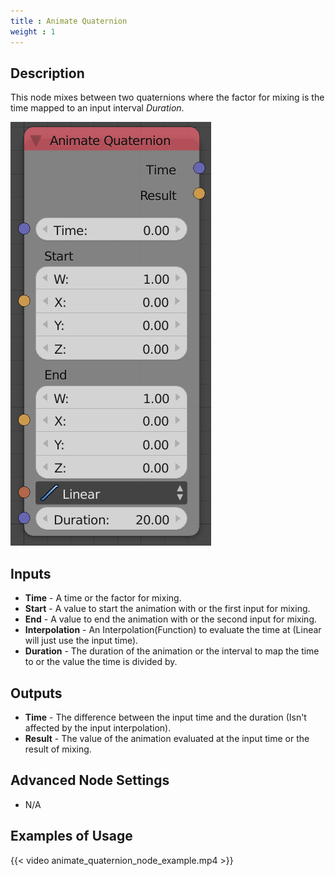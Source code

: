 ```yaml
---
title : Animate Quaternion
weight : 1
---
```


## Description

This node mixes between two quaternions where the factor for mixing is
the time mapped to an input interval *Duration*.

![image](animate_quaternion_node.png)

## Inputs

  - **Time** - A time or the factor for mixing.
  - **Start** - A value to start the animation with or the first input
    for mixing.
  - **End** - A value to end the animation with or the second input for
    mixing.
  - **Interpolation** - An Interpolation(Function) to evaluate the time
    at (Linear will just use the input time).
  - **Duration** - The duration of the animation or the interval to map
    the time to or the value the time is divided by.

## Outputs

  - **Time** - The difference between the input time and the duration
    (Isn't affected by the input interpolation).
  - **Result** - The value of the animation evaluated at the input time
    or the result of mixing.

## Advanced Node Settings

  - N/A

## Examples of Usage

{{< video animate_quaternion_node_example.mp4 >}}
